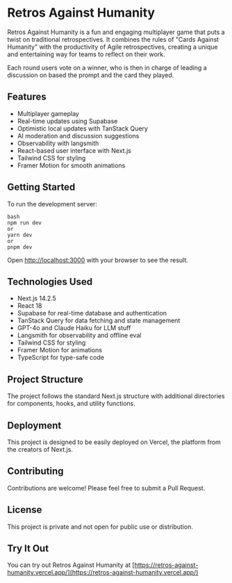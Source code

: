 # Retros Against Humanity

Retros Against Humanity is a fun and engaging multiplayer game that puts a twist on traditional retrospectives. It combines the rules of "Cards Against Humanity" with the productivity of Agile retrospectives, creating a unique and entertaining way for teams to reflect on their work.

Each round users vote on a winner, who is then in charge of leading a discussion on based the prompt and the card they played.

## Features

- Multiplayer gameplay
- Real-time updates using Supabase
- Optimistic local updates with TanStack Query
- AI moderation and discussion suggestions
- Observability with langsmith
- React-based user interface with Next.js
- Tailwind CSS for styling
- Framer Motion for smooth animations

## Getting Started

To run the development server:

```
bash
npm run dev
or
yarn dev
or
pnpm dev
```


Open [http://localhost:3000](http://localhost:3000) with your browser to see the result.

## Technologies Used

- Next.js 14.2.5
- React 18
- Supabase for real-time database and authentication
- TanStack Query for data fetching and state management
- GPT-4o and Claude Haiku for LLM stuff
- Langsmith for observability and offline eval
- Tailwind CSS for styling
- Framer Motion for animations
- TypeScript for type-safe code

## Project Structure

The project follows the standard Next.js structure with additional directories for components, hooks, and utility functions.

## Deployment

This project is designed to be easily deployed on Vercel, the platform from the creators of Next.js.

## Contributing

Contributions are welcome! Please feel free to submit a Pull Request.

## License

This project is private and not open for public use or distribution.

## Try It Out

You can try out Retros Against Humanity at [https://retros-against-humanity.vercel.app/](https://retros-against-humanity.vercel.app/)
